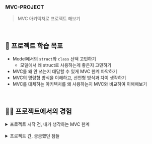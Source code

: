 ### MVC-PROJECT
> MVC 아키텍처로 프로젝트 해보기

<br>

## 📖 프로젝트 학습 목표
- Model에서의 `struct`와 `class` 선택 고민하기
  - 모델에서 왜 struct로 사용하는게 좋은지 고민하기
- MVC를 왜 안 쓰는지 대답할 수 있게 MVC 한계 파악하기
- MVC의 명령형 방식을 이해하고, 선언형 방식과 차이 생각하기
- MVC를 대체하는 아키텍처를 왜 사용하는지 MVC와 비교하여 이해해보기

<br>

## 🏃🏻 프로젝트에서의 경험
<details>
  <summary>프로젝트 시작 전, 내가 생각하는 MVC 한계</summary>
  <br>
  지금껏 내가 MVC 구조로 작성한 코드들을 생각해봤을 때의 MVC 장단점을 정리해보겠다.
  
  이 프로젝트가 끝났을 때, 이 내용과 비교해보면 좋을 거 같다.
  
  <br>
  
  장점
  
  - 비교적 다른 아키텍처에 비해 전체적인 코드를 적게 작성해도 된다.
  - 빠른 시간 내에 구현할 수 있다.

  <br>
  
  단점

  - MVC의 C, 컨트롤러의 코드가 매우 길어진다.
  - 컨트롤러가 명령을 하는 방식으로, 컨트롤러가 무거워져서 유지보수가 낮아진다.
  - 뷰와 컨트롤러 사이의 결합도가 높아, 확장성이 떨어지게 된다.
</details>

<br>

<details>
  <summary>프로젝트 간, 궁금했던 점들</summary>
  <br>
  
  ### 모델을 만들 때 처음부터 추상화를 해야할까 ?
  > 본 프로젝트에서는 '사각형', '사진', '텍스트', '원'과 같이 Shape들이 등장한다.

  > 그러나 처음에는 사각형만 필요로 하고, 점차 한 개씩 추가되는 방식인데.. 그렇다면 처음 '사각형'을 만들 때부터 추상화를 하는 게 맞을까 ?

</details>